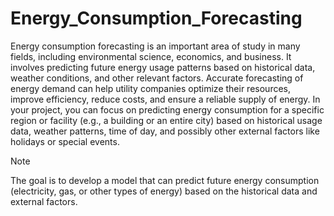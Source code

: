 # Energy_Consumption_Forecasting
Energy consumption forecasting is an important area of study in many fields, including environmental science, economics, and business. It involves predicting future energy usage patterns based on historical data, weather conditions, and other relevant factors. Accurate forecasting of energy demand can help utility companies optimize their resources, improve efficiency, reduce costs, and ensure a reliable supply of energy.
In your project, you can focus on predicting energy consumption for a specific region or facility (e.g., a building or an entire city) based on historical usage data, weather patterns, time of day, and possibly other external factors like holidays or special events.

>[!NOTE]
>The goal is to develop a model that can predict future energy consumption (electricity, gas, or other types of energy) based on the historical data and external factors.
